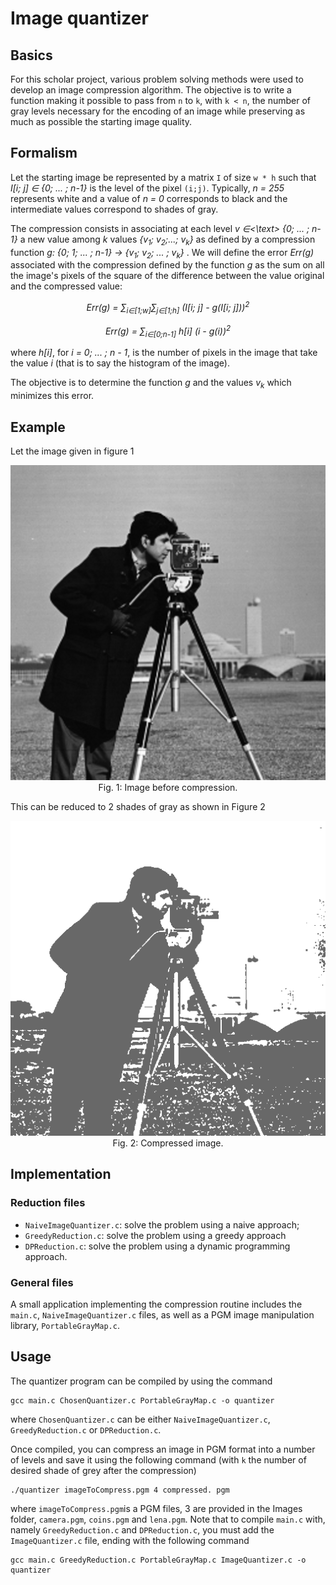# Image quantizer

## Basics
For this scholar project, various problem solving methods were used to develop an image compression algorithm. The objective is to write a function making it possible to pass from `n` to `k`, with `k < n`, the number of gray levels necessary for the encoding of an image while preserving as much as possible the starting image quality.

## Formalism

Let the starting image be represented by a matrix `I` of size `w * h` such that *I[i; j] <text>&isin;</text> {0; ... ; n-1}* is the level of the pixel `(i;j)`. Typically, *n = 255* represents white and a value of *n = 0* corresponds to black and the intermediate values correspond to shades of gray.

The compression consists in associating at each level *v <text>&isin;<\text> {0; ... ; n-1}* a new value among *k* values *{v<sub>1</sub>; v<sub>2</sub>;...; v<sub>k</sub>}* as defined by a compression function *g: {0; 1; ... ; n-1} <text>&rarr;</text> {v<sub>1</sub>; v<sub>2</sub>; ... ; v<sub>k</sub>}* . We will define the error *Err(g)* associated with the compression defined by the function *g* as the sum on all the image's pixels of the square of the difference between the value original and the compressed value:

<p align="center">
    <i>
    Err(g) = &sum;<sub>i&isin;[1;w]</sub>&sum;<sub>j&isin;[1;h]</sub> (I[i; j] - g(I[i; j]))<sup>2</sup>
    </i>
</p>
<p align="center">
    <i>
    Err(g) = &sum;<sub>i&isin;[0;n-1]</sub> h[i] (i - g(i))<sup>2</sup>
    </i>
</p>

where *h[i]*, for *i = 0; ... ; n - 1*, is the number of pixels in the image that take the value *i* (that is to say the histogram of the image).

The objective is to determine the function *g* and the values *v<sub>k</sub>* which minimizes this error.
## Example
Let the image given in figure 1

<p align="center">
  <img src="Images/camera.png"><br>
  Fig. 1: Image before compression.
</p>

This can be reduced to 2 shades of gray as shown in Figure 2

<p align="center">
  <img src="Images/compressed.png"><br>
  Fig. 2: Compressed image.
</p>

## Implementation

### Reduction files
* `NaiveImageQuantizer.c`: solve the problem using a naive approach;
* `GreedyReduction.c`: solve the problem using a greedy approach
* `DPReduction.c`: solve the problem using a dynamic programming approach.

### General files
A small application implementing the compression routine includes the `main.c`, `NaiveImageQuantizer.c` files, as well as a PGM image manipulation library, `PortableGrayMap.c`.

## Usage
The quantizer program can be compiled by using the command

```
gcc main.c ChosenQuantizer.c PortableGrayMap.c -o quantizer
```
where `ChosenQuantizer.c` can be either `NaiveImageQuantizer.c`, `GreedyReduction.c` or `DPReduction.c`.

Once compiled, you can compress an image in PGM format into a number of levels and save it using the following command (with `k` the number of desired shade of grey after the compression)
```
./quantizer imageToCompress.pgm 4 compressed. pgm
```
where `imageToCompress.pgm`is a PGM files, 3 are provided in the Images folder, `camera.pgm`, `coins.pgm` and `lena.pgm`.
Note that to compile `main.c` with, namely `GreedyReduction.c` and `DPReduction.c`, you must add the `ImageQuantizer.c` file, ending with the following command
```
gcc main.c GreedyReduction.c PortableGrayMap.c ImageQuantizer.c -o quantizer
```
